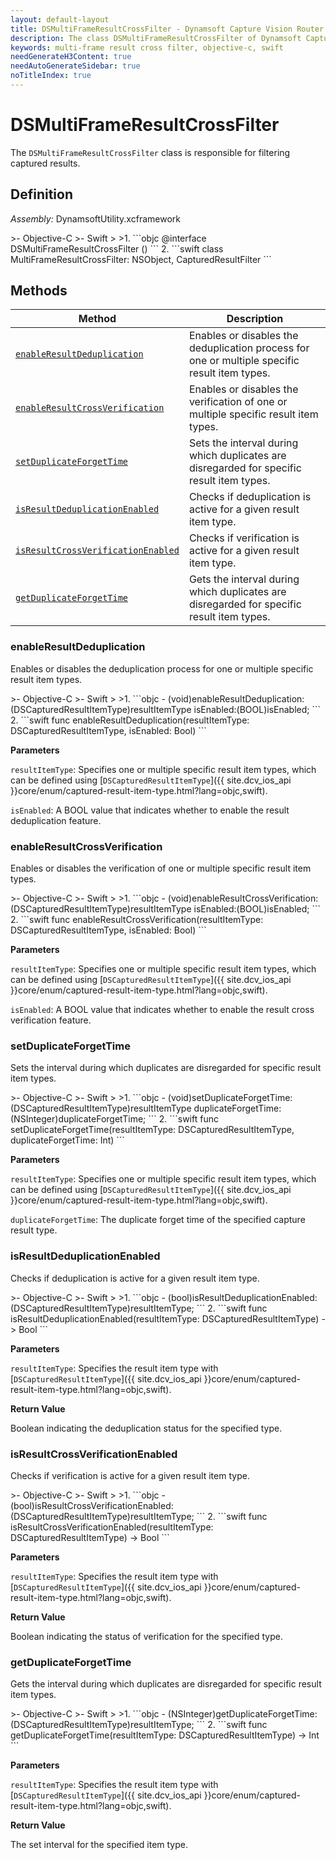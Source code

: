 ```yaml
---
layout: default-layout
title: DSMultiFrameResultCrossFilter - Dynamsoft Capture Vision Router Module iOS Edition API Reference
description: The class DSMultiFrameResultCrossFilter of Dynamsoft Capture Vision Router Module is responsible for filtering captured results.
keywords: multi-frame result cross filter, objective-c, swift
needGenerateH3Content: true
needAutoGenerateSidebar: true
noTitleIndex: true
---
```


# DSMultiFrameResultCrossFilter

The `DSMultiFrameResultCrossFilter` class is responsible for filtering captured results.

## Definition

*Assembly:* DynamsoftUtility.xcframework

<div class="sample-code-prefix"></div>
>- Objective-C
>- Swift
>
>1. 
```objc
@interface DSMultiFrameResultCrossFilter ()<CapturedResultFilter>
```
2. 
```swift
class MultiFrameResultCrossFilter: NSObject, CapturedResultFilter
```

## Methods

| Method | Description |
| ------ | ----------- |
| [`enableResultDeduplication`](#enableresultdeduplication) | Enables or disables the deduplication process for one or multiple specific result item types. |
| [`enableResultCrossVerification`](#enableresultcrossverification) | Enables or disables the verification of one or multiple specific result item types. |
| [`setDuplicateForgetTime`](#setduplicateforgettime) | Sets the interval during which duplicates are disregarded for specific result item types. |
| [`isResultDeduplicationEnabled`](#isresultdeduplicationenabled) | Checks if deduplication is active for a given result item type. |
| [`isResultCrossVerificationEnabled`](#isresultcrossverificationenabled) | Checks if verification is active for a given result item type. |
| [`getDuplicateForgetTime`](#getduplicateforgettime) | Gets the interval during which duplicates are disregarded for specific result item types. |

### enableResultDeduplication

Enables or disables the deduplication process for one or multiple specific result item types.

<div class="sample-code-prefix"></div>
>- Objective-C
>- Swift
>
>1. 
```objc
- (void)enableResultDeduplication:(DSCapturedResultItemType)resultItemType
                        isEnabled:(BOOL)isEnabled;
```
2. 
```swift
func enableResultDeduplication(resultItemType: DSCapturedResultItemType, isEnabled: Bool)
```

**Parameters**

`resultItemType`: Specifies one or multiple specific result item types, which can be defined using [`DSCapturedResultItemType`]({{ site.dcv_ios_api }}core/enum/captured-result-item-type.html?lang=objc,swift).

`isEnabled`: A BOOL value that indicates whether to enable the result deduplication feature.

### enableResultCrossVerification

Enables or disables the verification of one or multiple specific result item types.

<div class="sample-code-prefix"></div>
>- Objective-C
>- Swift
>
>1. 
```objc
- (void)enableResultCrossVerification:(DSCapturedResultItemType)resultItemType
                    isEnabled:(BOOL)isEnabled;
```
2. 
```swift
func enableResultCrossVerification(resultItemType: DSCapturedResultItemType, isEnabled: Bool)
```

**Parameters**

`resultItemType`: Specifies one or multiple specific result item types, which can be defined using [`DSCapturedResultItemType`]({{ site.dcv_ios_api }}core/enum/captured-result-item-type.html?lang=objc,swift).

`isEnabled`: A BOOL value that indicates whether to enable the result cross verification feature.

### setDuplicateForgetTime

Sets the interval during which duplicates are disregarded for specific result item types.

<div class="sample-code-prefix"></div>
>- Objective-C
>- Swift
>
>1. 
```objc
- (void)setDuplicateForgetTime:(DSCapturedResultItemType)resultItemType
            duplicateForgetTime:(NSInteger)duplicateForgetTime;
```
2. 
```swift
func setDuplicateForgetTime(resultItemType: DSCapturedResultItemType, duplicateForgetTime: Int)
```

**Parameters**

`resultItemType`: Specifies one or multiple specific result item types, which can be defined using [`DSCapturedResultItemType`]({{ site.dcv_ios_api }}core/enum/captured-result-item-type.html?lang=objc,swift).

`duplicateForgetTime`: The duplicate forget time of the specified capture result type.

### isResultDeduplicationEnabled

Checks if deduplication is active for a given result item type.

<div class="sample-code-prefix"></div>
>- Objective-C
>- Swift
>
>1. 
```objc
- (bool)isResultDeduplicationEnabled:(DSCapturedResultItemType)resultItemType;
```
2. 
```swift
func isResultDeduplicationEnabled(resultItemType: DSCapturedResultItemType) -> Bool
```

**Parameters**

`resultItemType`: Specifies the result item type with [`DSCapturedResultItemType`]({{ site.dcv_ios_api }}core/enum/captured-result-item-type.html?lang=objc,swift).

**Return Value**

Boolean indicating the deduplication status for the specified type.

### isResultCrossVerificationEnabled

Checks if verification is active for a given result item type.

<div class="sample-code-prefix"></div>
>- Objective-C
>- Swift
>
>1. 
```objc
- (bool)isResultCrossVerificationEnabled:(DSCapturedResultItemType)resultItemType;
```
2. 
```swift
func isResultCrossVerificationEnabled(resultItemType: DSCapturedResultItemType) -> Bool
```

**Parameters**

`resultItemType`: Specifies the result item type with [`DSCapturedResultItemType`]({{ site.dcv_ios_api }}core/enum/captured-result-item-type.html?lang=objc,swift).

**Return Value**

Boolean indicating the status of verification for the specified type.

### getDuplicateForgetTime

Gets the interval during which duplicates are disregarded for specific result item types.

<div class="sample-code-prefix"></div>
>- Objective-C
>- Swift
>
>1. 
```objc
- (NSInteger)getDuplicateForgetTime:(DSCapturedResultItemType)resultItemType;
```
2. 
```swift
func getDuplicateForgetTime(resultItemType: DSCapturedResultItemType) -> Int
```

**Parameters**

`resultItemType`: Specifies the result item type with [`DSCapturedResultItemType`]({{ site.dcv_ios_api }}core/enum/captured-result-item-type.html?lang=objc,swift).

**Return Value**

The set interval for the specified item type.
